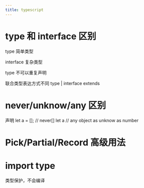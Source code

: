 ```yaml
---
title: typescript
--- 
```

# type 和 interface 区别

type 简单类型

interface 复杂类型

type 不可以重复声明

联合类型表达方式不同 type |    interface  extends

# never/unknow/any 区别
声明 let a = [];   // never[]
let a // any
object as unknow as number
# Pick/Partial/Record 高级用法

# import type

类型保护，不会编译
